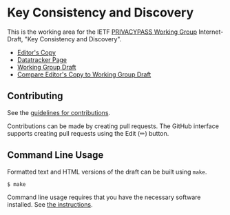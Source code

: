 # Key Consistency and Discovery

This is the working area for the IETF [PRIVACYPASS Working Group](https://datatracker.ietf.org/wg/privacypass/documents/) Internet-Draft, "Key Consistency and Discovery".

* [Editor's Copy](https://ietf-wg-privacypass.github.io/draft-ietf-privacypass-key-consistency/#go.draft-ietf-privacypass-key-consistency.html)
* [Datatracker Page](https://datatracker.ietf.org/doc/draft-ietf-privacypass-key-consistency)
* [Working Group Draft](https://datatracker.ietf.org/doc/html/draft-ietf-privacypass-key-consistency)
* [Compare Editor's Copy to Working Group Draft](https://ietf-wg-privacypass.github.io/draft-ietf-privacypass-key-consistency/#go.draft-ietf-privacypass-key-consistency.diff)


## Contributing

See the
[guidelines for contributions](https://github.com/ietf-wg-privacypass/draft-ietf-privacypass-key-consistency/blob/main/CONTRIBUTING.md).

Contributions can be made by creating pull requests.
The GitHub interface supports creating pull requests using the Edit (✏) button.


## Command Line Usage

Formatted text and HTML versions of the draft can be built using `make`.

```sh
$ make
```

Command line usage requires that you have the necessary software installed.  See
[the instructions](https://github.com/martinthomson/i-d-template/blob/main/doc/SETUP.md).


